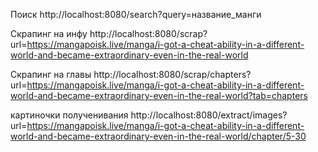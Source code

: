 Поиск 
http://localhost:8080/search?query=название_манги

Скрапинг на инфу
http://localhost:8080/scrap?url=https://mangapoisk.live/manga/i-got-a-cheat-ability-in-a-different-world-and-became-extraordinary-even-in-the-real-world

Скрапинг на главы 
http://localhost:8080/scrap/chapters?url=https://mangapoisk.live/manga/i-got-a-cheat-ability-in-a-different-world-and-became-extraordinary-even-in-the-real-world?tab=chapters

картиночки полученивания 
http://localhost:8080/extract/images?url=https://mangapoisk.live/manga/i-got-a-cheat-ability-in-a-different-world-and-became-extraordinary-even-in-the-real-world/chapter/5-30
